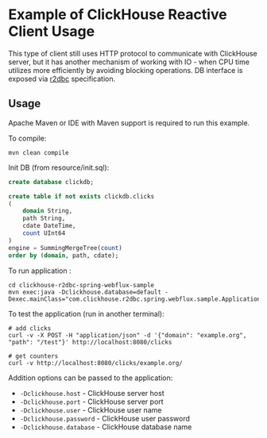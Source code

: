 
# Example of ClickHouse Reactive Client Usage 

This type of client still uses HTTP protocol to communicate with ClickHouse server, 
but it has another mechanism of working with IO - when CPU time utilizes more efficiently 
by avoiding blocking operations.
DB interface is exposed via [r2dbc](https://r2dbc.io/) specification.

## Usage 

Apache Maven or IDE with Maven support is required to run this example.  

To compile:
```shell
mvn clean compile
```

Init DB (from resource/init.sql):
```sql
create database clickdb;

create table if not exists clickdb.clicks
(
    domain String,
    path String,
    cdate DateTime,
    count UInt64
)
engine = SummingMergeTree(count)
order by (domain, path, cdate);
```

To run application :
```shell
cd clickhouse-r2dbc-spring-webflux-sample
mvn exec:java -Dclickhouse.database=default -Dexec.mainClass="com.clickhouse.r2dbc.spring.webflux.sample.Application"

```

To test the application (run in another terminal): 
```shell
# add clicks
curl -v -X POST -H "application/json" -d '{"domain": "example.org", "path": "/test"}' http://localhost:8080/clicks

# get counters
curl -v http://localhost:8080/clicks/example.org/
```

Addition options can be passed to the application:
- `-Dclickhouse.host` - ClickHouse server host
- `-Dclickhouse.port` - ClickHouse server port
- `-Dclickhouse.user` - ClickHouse user name
- `-Dclickhouse.password` - ClickHouse user password
- `-Dclickhouse.database` - ClickHouse database name
